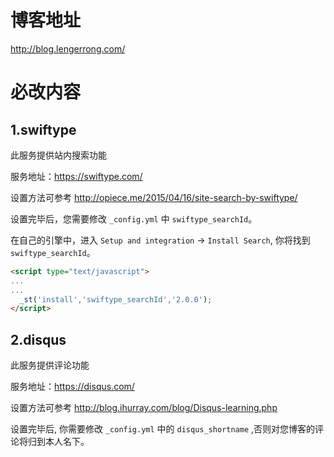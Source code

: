 # 博客地址

<http://blog.lengerrong.com/>

# 必改内容

## 1.swiftype

此服务提供站内搜索功能

服务地址：<https://swiftype.com/>

设置方法可参考 <http://opiece.me/2015/04/16/site-search-by-swiftype/>

设置完毕后，您需要修改 `_config.yml` 中 `swiftype_searchId`。

在自己的引擎中，进入 `Setup and integration` -> `Install Search`, 你将找到 `swiftype_searchId`。

```html
<script type="text/javascript">
...
...
  _st('install','swiftype_searchId','2.0.0');
</script>
```

## 2.disqus

此服务提供评论功能

服务地址：<https://disqus.com/>

设置方法可参考 <http://blog.ihurray.com/blog/Disqus-learning.php>

设置完毕后, 你需要修改 `_config.yml` 中的 `disqus_shortname` ,否则对您博客的评论将归到本人名下。
